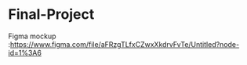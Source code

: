 # Final-Project
Figma mockup :https://www.figma.com/file/aFRzgTLfxCZwxXkdrvFvTe/Untitled?node-id=1%3A6
